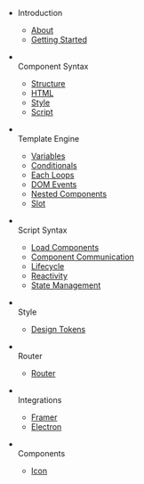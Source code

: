 - Introduction

  - [About](docs/)
  - [Getting Started](docs/getting-started.md)

- <br>Component Syntax

  - [Structure](docs/component-structure.md)
  - [HTML](docs/html.md)
  - [Style](docs/style.md)
  - [Script](docs/script.md)

- <br>Template Engine

  - [Variables](docs/variables.md)
  - [Conditionals](docs/conditionals.md)
  - [Each Loops](docs/loops.md)
  - [DOM Events](docs/dom-events.md)
  - [Nested Components](docs/nested-components.md)
  - [Slot](docs/slot.md)

- <br>Script Syntax

  - [Load Components](docs/loadcomponent.md)
  - [Component Communication](docs/component-communication.md)
  - [Lifecycle](docs/lifecycle.md)
  - [Reactivity](docs/reactivity.md)
  - [State Management](docs/state.md)

- <br>Style

  - [Design Tokens](docs/design-tokens.md)

- <br>Router

  - [Router](docs/router.md)

- <br>Integrations

  - [Framer](docs/framer.md)
  - [Electron](docs/electron.md)

- <br>Components
  - [Icon](docs/components/s-icon.md)
